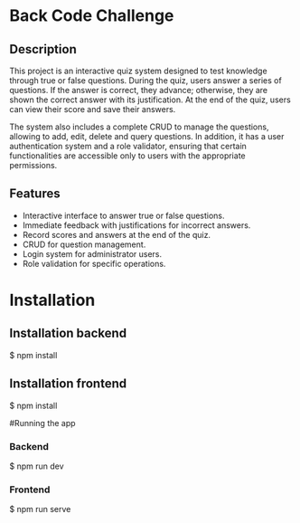 # Back Code Challenge
## Description

This project is an interactive quiz system designed to test knowledge through true or false questions. During the quiz, users answer a series of questions. If the answer is correct, they advance; otherwise, they are shown the correct answer with its justification. At the end of the quiz, users can view their score and save their answers.

The system also includes a complete CRUD to manage the questions, allowing to add, edit, delete and query questions. In addition, it has a user authentication system and a role validator, ensuring that certain functionalities are accessible only to users with the appropriate permissions.

## Features

- Interactive interface to answer true or false questions.
- Immediate feedback with justifications for incorrect answers.
- Record scores and answers at the end of the quiz.
- CRUD for question management.
- Login system for administrator users.
- Role validation for specific operations.

# Installation
## Installation backend
$ npm install

## Installation frontend
$ npm install

#Running the app

### Backend
$ npm run dev

### Frontend

$ npm run serve
